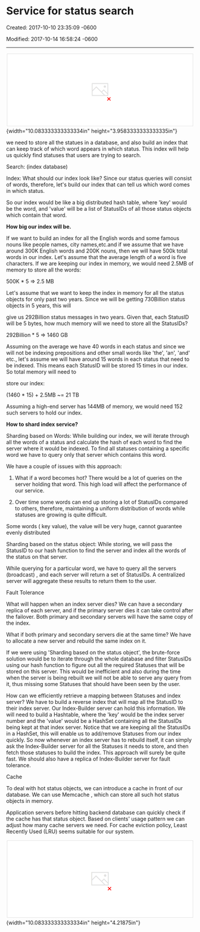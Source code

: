 # Service for status search

Created: 2017-10-10 23:35:09 -0600

Modified: 2017-10-14 16:58:24 -0600

---

![](../../media/Stream^JSearch-Twitter-Search-Service-for-status-search-image1.png){width="10.083333333333334in" height="3.9583333333333335in"}





we need to store all the statues in a database, and also build an index that can keep track of which word appears in which status. This index will help us quickly find statuses that users are trying to search.





Search: (index database)



Index: What should our index look like? Since our status queries will consist of words, therefore, let's build our index that can tell us which word comes in which status.



So our index would be like a big distributed hash table, where 'key' would be the word, and 'value' will be a list of StatusIDs of all those status objects which contain that word.





**How big our index will be.**



If we want to build an index for all the English words and some famous nouns like people names, city names,etc.and if we assume that we have around 300K English words and 200K nouns, then we will have 500k total words in our index. Let's assume that the average length of a word is five characters. If we are keeping our index in memory, we would need 2.5MB of memory to store all the words:



500K * 5 => 2.5 MB



Let's assume that we want to keep the index in memory for all the status objects for only past two years. Since we will be getting 730Billion status objects in 5 years, this will



give us 292Billion status messages in two years. Given that, each StatusID will be 5 bytes, how much memory will we need to store all the StatusIDs?



292Billion * 5 => 1460 GB





Assuming on the average we have 40 words in each status and since we will not be indexing prepositions and other small words like 'the', 'an', 'and' etc., let's assume we will have around 15 words in each status that need to be indexed. This means each StatusID will be stored 15 times in our index. So total memory will need to



store our index:



(1460 * 15) + 2.5MB ~= 21 TB



Assuming a high-end server has 144MB of memory, we would need 152 such servers to hold our index.







**How to shard index service?**



Sharding based on Words: While building our index, we will iterate through all the words of a status and calculate the hash of each word to find the server where it would be indexed. To find all statuses containing a specific word we have to query only that server which contains this word.



We have a couple of issues with this approach:



1. What if a word becomes hot? There would be a lot of queries on the server holding that word. This high load will affect the performance of our service.



2. Over time some words can end up storing a lot of StatusIDs compared to others, therefore, maintaining a uniform distribution of words while statuses are growing is quite difficult.



Some words ( key value), the value will be very huge, cannot guarantee evenly distributed







Sharding based on the status object: While storing, we will pass the StatusID to our hash function to find the server and index all the words of the status on that server.



While querying for a particular word, we have to query all the servers (broadcast) , and each server will return a set of StatusIDs. A centralized server will aggregate these results to return them to the user.





Fault Tolerance



What will happen when an index server dies? We can have a secondary replica of each server, and if the primary server dies it can take control after the failover. Both primary and secondary servers will have the same copy of the index.



What if both primary and secondary servers die at the same time? We have to allocate a new server and rebuild the same index on it.



If we were using 'Sharding based on the status object', the brute-force solution would be to iterate through the whole database and filter StatusIDs using our hash function to figure out all the required Statuses that will be stored on this server. This would be inefficient and also during the time when the server is being rebuilt we will not be able to serve any query from it, thus missing some Statuses that should have been seen by the user.



How can we efficiently retrieve a mapping between Statuses and index server? We have to build a reverse index that will map all the StatusID to their index server. Our Index-Builder server can hold this information. We will need to build a Hashtable, where the 'key' would be the index server number and the 'value' would be a HashSet containing all the StatusIDs being kept at that index server. Notice that we are keeping all the StatusIDs in a HashSet, this will enable us to add/remove Statuses from our index quickly. So now whenever an index server has to rebuild itself, it can simply ask the Index-Builder server for all the Statuses it needs to store, and then fetch those statuses to build the index. This approach will surely be quite fast. We should also have a replica of Index-Builder server for fault tolerance.



Cache



To deal with hot status objects, we can introduce a cache in front of our database. We can use Memcache , which can store all such hot status objects in memory.



Application servers before hitting backend database can quickly check if the cache has that status object. Based on clients' usage pattern we can adjust how many cache servers we need. For cache eviction policy, Least Recently Used (LRU) seems suitable for our system.







![Load Index Server al an cer Index Server Application Servers Index Server Database Index Server Database Database Index-guilder Serv Database ](../../media/Stream^JSearch-Twitter-Search-Service-for-status-search-image2.png){width="10.083333333333334in" height="4.21875in"}






